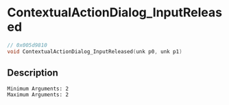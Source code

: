 # ContextualActionDialog_InputReleased
```c
// 0x005d9810
void ContextualActionDialog_InputReleased(unk p0, unk p1)
```
## Description
```
Minimum Arguments: 2
Maximum Arguments: 2
```
